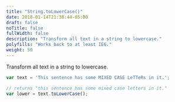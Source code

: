 ```yaml
---
title: "String.toLowerCase()"
date: 2018-01-14T21:38:44-05:00
draft: false
noTitle: false
fullWidth: false
description: "Transform all text in a string to lowercase."
polyfills: "Works back to at least IE6."
weight: 50
---
```


Transform all text in a string to lowercase.

```javascript
var text = 'This sentence has some MIXED CASE LeTTeRs in it.';

// returns "this sentence has some mixed case letters in it."
var lower = text.toLowerCase();
```